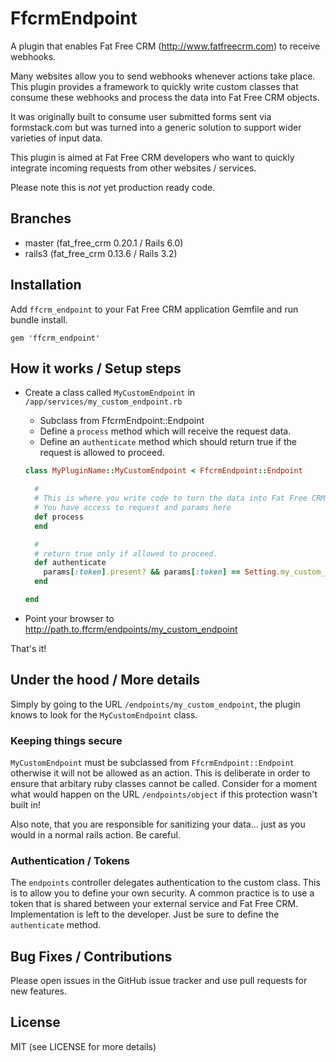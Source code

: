 # FfcrmEndpoint

A plugin that enables Fat Free CRM (http://www.fatfreecrm.com) to receive webhooks.

Many websites allow you to send webhooks whenever actions take place. This plugin provides a framework to quickly write custom classes that consume these webhooks and process the data into Fat Free CRM objects.

It was originally built to consume user submitted forms sent via formstack.com but was turned into a generic solution to support wider varieties of input data.

This plugin is aimed at Fat Free CRM developers who want to quickly integrate incoming requests from other websites / services.

Please note this is *not* yet production ready code.

## Branches

* master (fat_free_crm 0.20.1 / Rails 6.0)
* rails3 (fat_free_crm 0.13.6 / Rails 3.2)

## Installation

Add ```ffcrm_endpoint``` to your Fat Free CRM application Gemfile and run bundle install.

```gem 'ffcrm_endpoint'```

## How it works / Setup steps

* Create a class called ```MyCustomEndpoint``` in ```/app/services/my_custom_endpoint.rb```
  * Subclass from FfcrmEndpoint::Endpoint
  * Define a ```process``` method which will receive the request data.
  * Define an ```authenticate``` method which should return true if the request is allowed to proceed.

  ```ruby
  class MyPluginName::MyCustomEndpoint < FfcrmEndpoint::Endpoint

    #
    # This is where you write code to turn the data into Fat Free CRM objects.
    # You have access to request and params here
    def process
    end

    #
    # return true only if allowed to proceed.
    def authenticate
      params[:token].present? && params[:token] == Setting.my_custom_endpoint[:token]
    end

  end
  ```

* Point your browser to http://path.to.ffcrm/endpoints/my_custom_endpoint

That's it!

## Under the hood / More details

Simply by going to the URL ```/endpoints/my_custom_endpoint```, the plugin knows to look for the ```MyCustomEndpoint``` class.

### Keeping things secure

```MyCustomEndpoint``` must be subclassed from ```FfcrmEndpoint::Endpoint``` otherwise it will not be allowed as an action. This is deliberate in order to ensure that arbitary ruby classes cannot be called. Consider for a moment what would happen on the URL ```/endpoints/object``` if this protection wasn't built in!

Also note, that you are responsible for sanitizing your data... just as you would in a normal rails action. Be careful.

### Authentication / Tokens

The ```endpoints``` controller delegates authentication to the custom class. This is to allow you to define your own security. A common practice is to use a token that is shared between your external service and Fat Free CRM. Implementation is left to the developer. Just be sure to define the ```authenticate``` method.

## Bug Fixes / Contributions

Please open issues in the GitHub issue tracker and use pull requests for new features.

## License

MIT (see LICENSE for more details)

